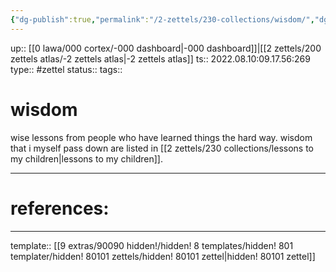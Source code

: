```yaml
---
{"dg-publish":true,"permalink":"/2-zettels/230-collections/wisdom/","dgHomeLink":true,"dgPassFrontmatter":false}
---
```


up:: [[0 lawa/000 cortex/-000 dashboard|-000 dashboard]]|[[2 zettels/200 zettels atlas/-2 zettels atlas|-2 zettels atlas]]
ts:: 2022.08.10:09.17.56:269
type:: #zettel
status:: 
tags:: 

# wisdom

wise lessons from people who have learned things the hard way.
wisdom that i myself pass down are listed in [[2 zettels/230 collections/lessons to my children|lessons to my children]].



---
# references:



---
template:: [[9 extras/90090 hidden!/hidden! 8 templates/hidden! 801 templater/hidden! 80101 zettels/hidden! 80101 zettel|hidden! 80101 zettel]]
